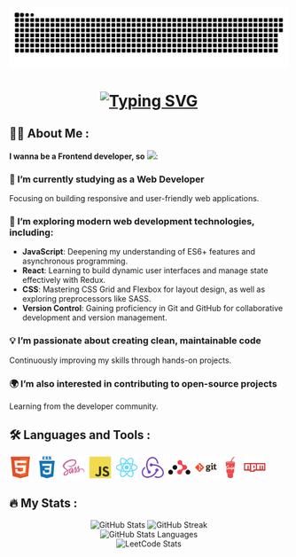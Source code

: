 <!-- ****************** шапка ****************** -->
<div id="header" align="center">
  <img src="contributions.svg"/>
</div>
<!--
<div id="badges" align="center">
  <a href="https://t.me/arkadiy_parovozov_help">
    <img src="https://img.icons8.com/?size=100&id=63306&format=png&color=000000" alt="Telegram Badge" width="40" height="40"/>
  </a>
  <a href="https://vk.com/google_was_my_idea">
    <img src="https://img.icons8.com/?size=100&id=13977&format=png&color=000000" alt="VK Badge" width="40" height="40" />
  </a>
</div>-->

<h1 align='center'>
<a href="https://git.io/typing-svg"><img src="https://readme-typing-svg.demolab.com?font=Fira+Code&weight=700&size=24&duration=5250&pause=500&center=true&multiline=true&width=500&height=65&lines=Hello%2C+World!++Let's+be+friends%3F;Please+%F0%9F%91%89%F0%9F%91%88" alt="Typing SVG" /></a>
</h1>

<!-- ****************** обо мне ****************** -->

## :woman_technologist: About Me :
**I wanna be a Frontend developer, so** <img src="https://media.giphy.com/media/WUlplcMpOCEmTGBtBW/giphy.gif" width="30">:      

### 🔭 I’m currently studying as a Web Developer   
Focusing on building responsive and user-friendly web applications.       

### 🌱 I’m exploring modern web development technologies, including:    
- **JavaScript**: Deepening my understanding of ES6+ features and asynchronous programming.                  
- **React**: Learning to build dynamic user interfaces and manage state effectively with Redux.                  
- **CSS**: Mastering CSS Grid and Flexbox for layout design, as well as exploring preprocessors like SASS.            
- **Version Control**: Gaining proficiency in Git and GitHub for collaborative development and version management.            

### 💡 I’m passionate about creating clean, maintainable code
Continuously improving my skills through hands-on projects.       

### 🌍 I’m also interested in contributing to open-source projects
Learning from the developer community.
     

## :hammer_and_wrench: Languages and Tools :
<div>
  <img src="https://github.com/devicons/devicon/blob/master/icons/html5/html5-original.svg" title="HTML5" alt="HTML" width="40" height="40"/>&nbsp;
  <img src="https://github.com/devicons/devicon/blob/master/icons/css3/css3-plain-wordmark.svg"  title="CSS3" alt="CSS" width="40" height="40"/>&nbsp;
  <img src="https://github.com/devicons/devicon/blob/master/icons/sass/sass-original.svg" title="SASS" alt="SASS" width="40" height="40"/>&nbsp;
  <img src="https://github.com/devicons/devicon/blob/master/icons/javascript/javascript-original.svg" title="JavaScript" alt="JavaScript" width="40" height="40"/>&nbsp;
  <img src="https://raw.githubusercontent.com/devicons/devicon/6910f0503efdd315c8f9b858234310c06e04d9c0/icons/react/react-original.svg" title="React.js" alt="React.js" width="40" height="40"/>&nbsp;
  <img src="https://github.com/devicons/devicon/blob/master/icons/redux/redux-original.svg" title="Redux" alt="Redux" width="40" height="40"/>&nbsp;
  <img src="https://github.com/devicons/devicon/blob/master/icons/reactrouter/reactrouter-original.svg" title="React Router" alt="React Router" width="40" height="40"/>&nbsp;
  <img src="https://github.com/devicons/devicon/blob/master/icons/git/git-original-wordmark.svg" title="Git" **alt="Git" width="40" height="40"/>
  <img src="https://raw.githubusercontent.com/devicons/devicon/6910f0503efdd315c8f9b858234310c06e04d9c0/icons/gulp/gulp-plain.svg" title="Gulp" **alt="Gulp" width="40" height="40"/>
  <img src="https://raw.githubusercontent.com/devicons/devicon/6910f0503efdd315c8f9b858234310c06e04d9c0/icons/npm/npm-original-wordmark.svg" title="Npm" **alt="Npm" width="40" height="40"/>
</div>

## :fire: My Stats :
<div align='center'>
<img src="https://github-readme-stats.vercel.app/api?username=Shipy4kaRU&show_icons=true&theme=radical" alt="GitHub Stats"/>
<img src="https://github-readme-streak-stats-three-khaki.vercel.app?user=Shipy4kaRU&theme=highcontrast&border_radius=20&card_width=500&card_height=199" alt="GitHub Streak" />
</div>
<div align='center'>
<img src="https://github-readme-stats.vercel.app/api/top-langs/?username=Shipy4kaRU&layout=compact&theme=vision-friendly-dark" alt="GitHub Stats Languages"/>
</div>
<div align='center'>
  <img src='https://leetcard.jacoblin.cool/moloko2004goda?theme=dark&font=Baloo%20Chettan%202&ext=activity' alt='LeetCode Stats'/>
</div>
